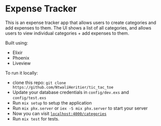 # Expense Tracker

This is an expense tracker app that allows users to create categories and add expenses to them.
The UI shows a list of all categories, and allows users to view individual categories + add expenses to them.

Built using:

- Elixir
- Phoenix
- Liveview

To run it locally:

- clone this repo: `git clone https://github.com/NtwaliHeritier/tic_tac_toe`
- Update your database credentials in `config/dev.exs` and `config/test.exs`
- Run `mix setup` to setup the application
- Run `mix phx.server` or `iex -S mix phx.server` to start your server
- Now you can visit [`localhost:4000/categories`](http://localhost:4000/categories)
- Run `mix test` for tests.
